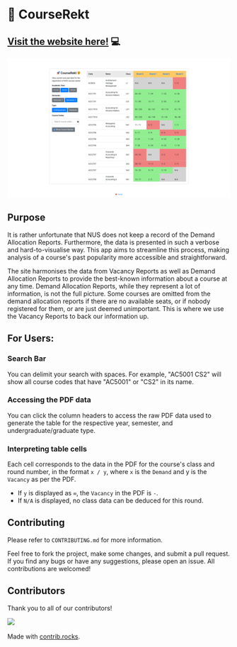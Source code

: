 # :rocket: CourseRekt
## [Visit the website here!](https://courserekt.vercel.app/) :computer:

![Image of the website](docs/images/preview.png)

## Purpose

It is rather unfortunate that NUS does not keep a record of the Demand Allocation Reports. Furthermore, the data is presented in such a verbose and hard-to-visualise way. This app aims to streamline this process, making analysis of a course's past popularity more accessible and straightforward.

The site harmonises the data from Vacancy Reports as well as Demand Allocation Reports to provide the best-known information about a course at any time. Demand Allocation Reports, while they represent a lot of information, is not the full picture. Some courses are omitted from the demand allocation reports if there are no available seats, or if nobody registered for them, or are just deemed unimportant. This is where we use the Vacancy Reports to back our information up.

## For Users:

### Search Bar

You can delimit your search with spaces. For example, "AC5001 CS2" will show all course codes that have "AC5001" or "CS2" in its name.

### Accessing the PDF data

You can click the column headers to access the raw PDF data used to generate the table for the respective year, semester, and undergraduate/graduate type.

### Interpreting table cells

Each cell corresponds to the data in the PDF for the course's class and round number, in the format `x / y`, where `x` is the `Demand` and y is the `Vacancy` as per the PDF.

- If `y` is displayed as `∞`, the `Vacancy` in the PDF is `-`.
- If `N/A` is displayed, no class data can be deduced for this round.

## Contributing

Please refer to `CONTRIBUTING.md` for more information.

Feel free to fork the project, make some changes, and submit a pull request. If you find any bugs or have any suggestions, please open an issue. All contributions are welcomed!

## Contributors

Thank you to all of our contributors!

<a href="https://github.com/et-irl/courserekt/graphs/contributors">
  <img src="https://contrib.rocks/image?repo=et-irl/courserekt" />
</a>

Made with [contrib.rocks](https://contrib.rocks).

